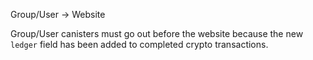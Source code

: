 Group/User -> Website

Group/User canisters must go out before the website because the new `ledger` field has been added to completed crypto transactions.
